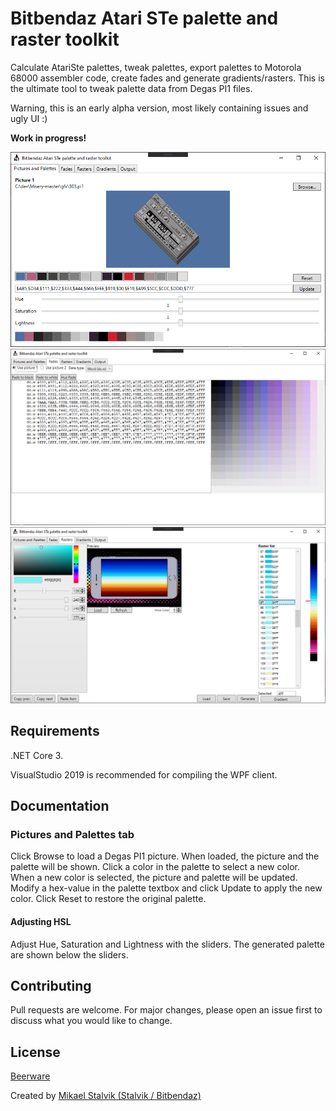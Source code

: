 # Bitbendaz Atari STe palette and raster toolkit
Calculate AtariSte palettes, tweak palettes, export palettes to Motorola 68000 assembler code, create fades and generate gradients/rasters.
This is the ultimate tool to tweak palette data from Degas PI1 files.

Warning, this is an early alpha version, most likely containing issues and ugly UI :)

**Work in progress!**

![](screen1.png)
![](screen2.png)
![](screen3.png)

## Requirements
.NET Core 3.

VisualStudio 2019 is recommended for compiling the WPF client.

## Documentation
### Pictures and Palettes tab
Click Browse to load a Degas PI1 picture. When loaded, the picture and the palette will be shown.
Click a color in the palette to select a new color. When a new color is selected, the picture and palette will be updated.
Modify a hex-value in the palette textbox and click Update to apply the new color.
Click Reset to restore the original palette.
#### Adjusting HSL 
Adjust Hue, Saturation and Lightness with the sliders.
The generated palette are shown below the sliders.


## Contributing
Pull requests are welcome. For major changes, please open an issue first to discuss what you would like to change.

## License
[Beerware](https://en.wikipedia.org/wiki/Beerware)


Created by [Mikael Stalvik (Stalvik / Bitbendaz)](https://demozoo.org/sceners/27448/)

